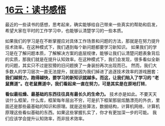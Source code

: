 # [16云：读书感悟](https://github.com/platojobs/SFLOG/issues/16)

最近的一些读书的感想，思考起来，确实能够给自己带来一些真实的帮助和启发，希望大家在平时的工作学习中，也能够认清楚学习的一些本质。

如果我们的学习是在不断掌握应对具体工作场景和问题的方法，那就是在努力提升技术效率。在这种模式下，我们遇到每个新问题都要学习新知识。
如果我们的学习是在了解问题本质，了解解决方案的底层规律，能够让我们认清楚问题表象背后的实质，那我们就是在提升认知效率。在这种模式下，我们会发现，很多看似全新的问题，其实只不过是狡猾的旧问题换了一身装扮再次出现而已。
然而，我们大多数人的学习层次一直无法提升，就是因为我们掉进了追逐技术效率的游戏圈套：**我们越努力，跑得越快，要学习的新知识就越多。而这，让我们陷入了学习的 “老鼠赛道”。在老鼠赛道中，我们看起来一直在努力，可是其实是在原地打转**。

**看似最枯燥、最基础的东西往往具有最长久的生命力。**
技术亦是如此。不要天天谈什么框架，什么库，框架每年层出不穷，可是扒下框架那层炫酷漂亮的外衣，里面还是那些最基础的知识和原理。就是这些算法，数据结构，计算机网络，计算机原理这些看似基础的东西。如果这些掌握扎实了，你才有更加深一步的可能。
我们应该学会提升认知效率，而非技术效率。
